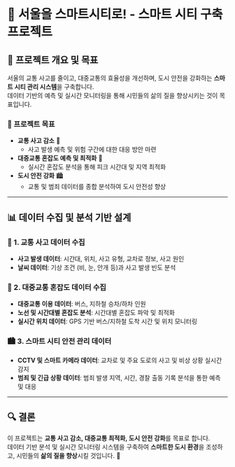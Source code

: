 # 🚀 서울을 스마트시티로! - 스마트 시티 구축 프로젝트

## 📌 프로젝트 개요 및 목표
서울의 교통 사고를 줄이고, 대중교통의 효율성을 개선하며, 도시 안전을 강화하는 **스마트 시티 관리 시스템**을 구축합니다.  
데이터 기반의 예측 및 실시간 모니터링을 통해 시민들의 삶의 질을 향상시키는 것이 목표입니다.

### 🎯 프로젝트 목표
- **교통 사고 감소** 🚗  
  - 사고 발생 예측 및 위험 구간에 대한 대응 방안 마련
- **대중교통 혼잡도 예측 및 최적화** 🚉  
  - 실시간 혼잡도 분석을 통해 피크 시간대 및 지역 최적화
- **도시 안전 강화** 🏙️  
  - 교통 및 범죄 데이터를 종합 분석하여 도시 안전성 향상

---

## 📊 데이터 수집 및 분석 기반 설계

### 🚗 1. 교통 사고 데이터 수집
- **사고 발생 데이터**: 시간대, 위치, 사고 유형, 교차로 정보, 사고 원인
- **날씨 데이터**: 기상 조건 (비, 눈, 안개 등)과 사고 발생 빈도 분석

### 🚉 2. 대중교통 혼잡도 데이터 수집
- **대중교통 이용 데이터**: 버스, 지하철 승차/하차 인원
- **노선 및 시간대별 혼잡도 분석**: 시간대별 혼잡도 파악 및 최적화
- **실시간 위치 데이터**: GPS 기반 버스/지하철 도착 시간 및 위치 모니터링

### 🏙️ 3. 스마트 시티 안전 관리 데이터
- **CCTV 및 스마트 카메라 데이터**: 교차로 및 주요 도로의 사고 및 비상 상황 실시간 감지
- **범죄 및 긴급 상황 데이터**: 범죄 발생 지역, 시간, 경찰 출동 기록 분석을 통한 예측 및 대응

---

## 🔍 결론
이 프로젝트는 **교통 사고 감소, 대중교통 최적화, 도시 안전 강화**를 목표로 합니다.  
데이터 기반 분석 및 실시간 모니터링 시스템을 구축하여 **스마트한 도시 환경**을 조성하고, 시민들의 **삶의 질을 향상**시킬 것입니다. 🚀  
